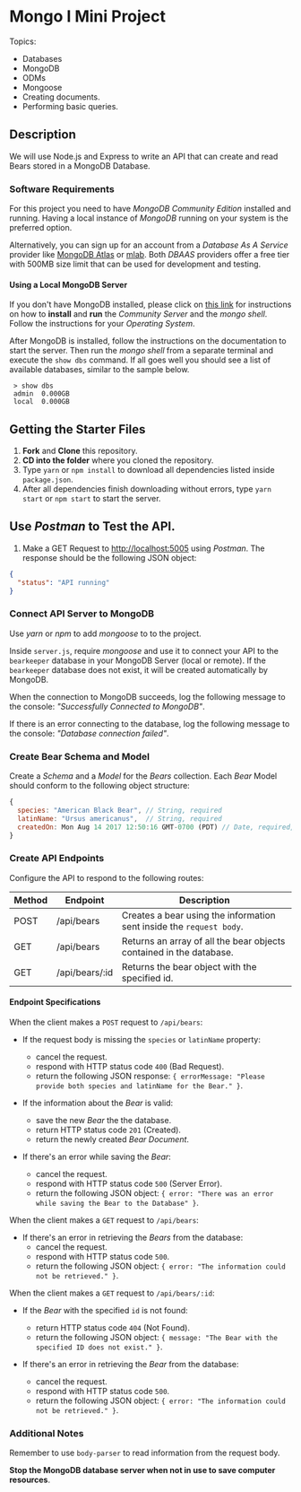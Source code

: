 # Mongo I Mini Project

Topics:

* Databases
* MongoDB
* ODMs
* Mongoose
* Creating documents.
* Performing basic queries.

## Description

We will use Node.js and Express to write an API that can create and read Bears stored in a MongoDB Database.

### Software Requirements

For this project you need to have _MongoDB Community Edition_ installed and running. Having a local instance of _MongoDB_ running on your system is the preferred option.

Alternatively, you can sign up for an account from a _Database As A Service_ provider like [MongoDB Atlas](https://www.mongodb.com/cloud/atlas) or [mlab](https://mlab.com/). Both _DBAAS_ providers offer a free tier with 500MB size limit that can be used for development and testing.

#### Using a Local MongoDB Server

If you don't have MongoDB installed, please click on [this link](https://docs.mongodb.com/manual/administration/install-community/) for instructions on how to **install** and **run** the _Community Server_ and the _mongo shell_. Follow the instructions for your _Operating System_.

After MongoDB is installed, follow the instructions on the documentation to start the server. Then run the _mongo shell_ from a separate terminal and execute the `show dbs` command. If all goes well you should see a list of available databases, similar to the sample below.

```
 > show dbs
 admin  0.000GB
 local  0.000GB
```

## Getting the Starter Files

1. **Fork** and **Clone** this repository.
1. **CD into the folder** where you cloned the repository.
1. Type `yarn` or `npm install` to download all dependencies listed inside `package.json`.
1. After all dependencies finish downloading without errors, type `yarn start` or `npm start` to start the server. 

## Use _Postman_ to Test the API.

1. Make a GET Request to [http://localhost:5005](http://localhost:5005) using _Postman_. The response should be the following JSON object:

```json
{
  "status": "API running"
}
```

### Connect API Server to MongoDB

Use _yarn_ or _npm_ to add _mongoose_ to to the project. 

Inside `server.js`, require _mongoose_  and use it to connect your API to the `bearkeeper` database in your MongoDB Server (local or remote). If the `bearkeeper` database does not exist, it will be created automatically by MongoDB.

When the connection to MongoDB succeeds, log the following message to the console: _"Successfully Connected to MongoDB"_.

If there is an error connecting to the database, log the following message to the console: _"Database connection failed"_.

### Create Bear Schema and Model

Create a _Schema_ and a _Model_ for the _Bears_ collection. Each _Bear_ Model should conform to the following object structure:

```js
{
  species: "American Black Bear", // String, required
  latinName: "Ursus americanus",  // String, required
  createdOn: Mon Aug 14 2017 12:50:16 GMT-0700 (PDT) // Date, required, defaults to current date
}
```

### Create API Endpoints

Configure the API to respond to the following routes:

| Method | Endpoint       | Description                                                          |
| ------ | -------------- | -------------------------------------------------------------------- |
| POST   | /api/bears     | Creates a bear using the information sent inside the `request body`. |
| GET    | /api/bears     | Returns an array of all the bear objects contained in the database.  |
| GET    | /api/bears/:id | Returns the bear object with the specified id.                       |

#### Endpoint Specifications

When the client makes a `POST` request to `/api/bears`:

* If the request body is missing the `species` or `latinName` property:
  * cancel the request.
  * respond with HTTP status code `400` (Bad Request).
  * return the following JSON response: `{ errorMessage: "Please provide both species and latinName for the Bear." }`.

* If the information about the _Bear_ is valid:
  * save the new _Bear_ the the database.
  * return HTTP status code `201` (Created).
  * return the newly created _Bear Document_.

* If there's an error while saving the _Bear_:
  * cancel the request.
  * respond with HTTP status code `500` (Server Error).
  * return the following JSON object: `{ error: "There was an error while saving the Bear to the Database" }`.

When the client makes a `GET` request to `/api/bears`:

* If there's an error in retrieving the _Bears_ from the database:
  * cancel the request.
  * respond with HTTP status code `500`.
  * return the following JSON object: `{ error: "The information could not be retrieved." }`.

When the client makes a `GET` request to `/api/bears/:id`:

* If the _Bear_ with the specified `id` is not found:
  * return HTTP status code `404` (Not Found).
  * return the following JSON object: `{ message: "The Bear with the specified ID does not exist." }`.

* If there's an error in retrieving the _Bear_ from the database:
  * cancel the request.
  * respond with HTTP status code `500`.
  * return the following JSON object: `{ error: "The information could not be retrieved." }`.

### Additional Notes

Remember to use `body-parser` to read information from the request body.

**Stop the MongoDB database server when not in use to save computer resources**.
